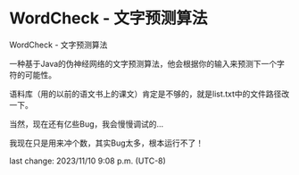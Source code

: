 # WordCheck - 文字预测算法
WordCheck - 文字预测算法

一种基于Java的伪神经网络的文字预测算法，他会根据你的输入来预测下一个字符的可能性。

语料库（用的以前的语文书上的课文）肯定是不够的，就是list.txt中的文件路径改一下。

当然，现在还有亿些Bug，我会慢慢调试的...

我现在只是用来冲个数，其实Bug太多，根本运行不了！

last change: 2023/11/10 9:08 p.m. (UTC-8)
